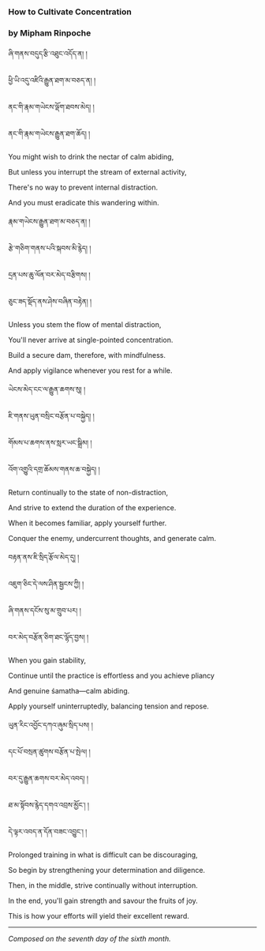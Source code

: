 ### How to Cultivate Concentration
### by Mipham Rinpoche

ཞི་གནས་བདུད་རྩི་འཐུང་འདོད་ན། །

ཕྱི་ཡི་འདུ་འཛིའི་རྒྱུན་ཐག་མ་བཅད་ན། །

ནང་གི་རྣམ་གཡེངས་ལྡོག་ཐབས་མེད། །

ནང་གི་རྣམ་གཡེངས་རྒྱུན་ཐག་ཆོད། །

You might wish to drink the nectar of calm abiding,

But unless you interrupt the stream of external activity,

There's no way to prevent internal distraction.

And you must eradicate this wandering within.

རྣམ་གཡེངས་རྒྱུན་ཐག་མ་བཅད་ན། །

རྩེ་གཅིག་གནས་པའི་སྐབས་མི་རྙེད། །

དྲན་པས་ཆུ་ལོན་བར་མེད་བརྩིགས། །

ཅུང་ཟད་སྡོད་ནས་ཤེས་བཞིན་བརྟེན། །

Unless you stem the flow of mental distraction,

You'll never arrive at single-pointed concentration.

Build a secure dam, therefore, with mindfulness.

And apply vigilance whenever you rest for a while.

ཡེངས་མེད་ངང་ལ་རྒྱུན་ཆགས་སུ། །

ཇི་གནས་ཡུན་བསྲིང་བརྩོན་པ་བསྐྱེད། །

གོམས་པ་ཆགས་ནས་སླར་ཡང་སྒྲིམ། །

འོག་འགྱུའི་དགྲ་ཆོམས་གནས་ཆ་བསྐྱེད། །

Return continually to the state of non-distraction,

And strive to extend the duration of the experience.

When it becomes familiar, apply yourself further.

Conquer the enemy, undercurrent thoughts, and generate calm.

བརྟན་ནས་ཇི་སྲིད་རྩོལ་མེད་དུ། །

འཇུག་ཅིང་དེ་ལས་ཤིན་སྦྱངས་ཀྱི། །

ཞི་གནས་དངོས་སུ་མ་གྲུབ་པར། །

བར་མེད་བརྩོན་ཅིག་ཐང་ལྷོད་བྱས། །

When you gain stability,

Continue until the practice is effortless and you achieve pliancy

And genuine śamatha—calm abiding.

Apply yourself uninterruptedly, balancing tension and repose.

ཡུན་རིང་འབྱོང་དཀའ་ཞུམ་སྲིད་པས། །

དང་པོ་བསྲན་ཚུགས་བརྩོན་པ་སྤེལ། །

བར་དུ་རྒྱུན་ཆགས་བར་མེད་འབད། །

ཐ་མ་སྟོབས་རྙེད་དགའ་འབྲས་མྱོང་། །

དེ་ལྟར་འབད་ན་དོན་བཟང་འབྱུང་། །

Prolonged training in what is difficult can be discouraging,

So begin by strengthening your determination and diligence.

Then, in the middle, strive continually without interruption.

In the end, you'll gain strength and savour the fruits of joy.

This is how your efforts will yield their excellent reward.

<hr>

*Composed on the seventh day of the sixth month.*
